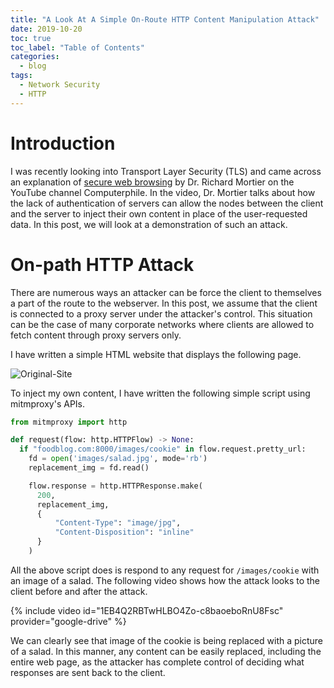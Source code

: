 ```yaml
---
title: "A Look At A Simple On-Route HTTP Content Manipulation Attack"
date: 2019-10-20
toc: true
toc_label: "Table of Contents"
categories:
  - blog
tags:
  - Network Security
  - HTTP
---
```


# Introduction
I was recently looking into Transport Layer Security (TLS) and came across an explanation of [secure web browsing][computerphile_url] by Dr. Richard Mortier on the YouTube channel Computerphile. In the video, Dr. Mortier talks about how the lack of authentication of servers can allow the nodes between the client and the server to inject their own content in place of the user-requested data. In this post, we will look at a demonstration of such an attack.

# On-path HTTP Attack
There are numerous ways an attacker can be force the client to themselves a part of the route to the webserver. In this post, we assume that the client is connected to a proxy server under the attacker's control. This situation can be the case of many corporate networks where clients are allowed to fetch content through proxy servers only.

I have written a simple HTML website that displays the following page. 

![Original-Site](../../assets/images/ntp-amplification/original_site.png)

To inject my own content, I have written the following simple script using mitmproxy's APIs. 

```python
from mitmproxy import http

def request(flow: http.HTTPFlow) -> None:
  if "foodblog.com:8000/images/cookie" in flow.request.pretty_url:
    fd = open('images/salad.jpg', mode='rb')
    replacement_img = fd.read()

    flow.response = http.HTTPResponse.make(
      200,
      replacement_img,
      {
          "Content-Type": "image/jpg",
          "Content-Disposition": "inline"
      }
    )
```

All the above script does is respond to any request for `/images/cookie` with an image of a salad. The following video shows how the attack looks to the client before and after the attack.

{% include video id="1EB4Q2RBTwHLBO4Zo-c8baoeboRnU8Fsc" provider="google-drive" %}

We can clearly see that image of the cookie is being replaced with a picture of a salad. In this manner, any content can be easily replaced, including the entire web page, as the attacker has complete control of deciding what responses are sent back to the client. 

[computerphile_url]: https://youtu.be/E_wX40fQwEA